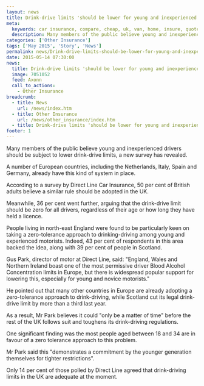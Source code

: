 ```yaml
---
layout: news
title: Drink-drive limits 'should be lower for young and inexperienced drivers' - Compareni.com
meta:
  keywords: car insurance, compare, cheap, uk, van, home, insure, quotes, online, comparison, bike, loans, life
  description: Many members of the public believe young and inexperienced drivers should be subject to lower drink-drive limits, a new survey has revealed
categories: ['Other Insurance']
tags: ['May 2015', 'Story', 'News']
permalink: news/Drink-drive-limits-should-be-lower-for-young-and-inexperienced-drivers-.htm
date: 2015-05-14 07:30:00
news:
  title: Drink-drive limits 'should be lower for young and inexperienced drivers'
  image: 7051052
  feed: Axonn
  call_to_actions:
    - Other Insurance
breadcrumb:
  - title: News
    url: /news/index.htm
  - title: Other Insurance
    url: /news/other_insurance/index.htm
  - title: Drink-drive limits 'should be lower for young and inexperienced drivers'
footer: 1
---
```


Many members of the public believe young and inexperienced drivers should be subject to lower drink-drive limits, a new survey has revealed.

A number of European countries, including the Netherlands, Italy, Spain and Germany, already have this kind of system in place.

According to a survey by Direct Line Car Insurance, 50 per cent of British adults believe a similar rule should be adopted in the UK.

Meanwhile, 36 per cent went further, arguing that the drink-drive limit should be zero for all drivers, regardless of their age or how long they have held a licence.

People living in north-east England were found to be particularly keen on taking a zero-tolerance approach to drinking-driving among young and experienced motorists. Indeed, 43 per cent of respondents in this area backed the idea, along with 39 per cent of people in Scotland.

Gus Park, director of motor at Direct Line, said: &quot;England, Wales and Northern Ireland boast one of the most permissive driver Blood Alcohol Concentration limits in Europe, but there is widespread popular support for lowering this, especially for young and novice motorists.&quot;

He pointed out that many other countries in Europe are already adopting a zero-tolerance approach to drink-driving, while Scotland cut its legal drink-drive limit by more than a third last year.

As a result, Mr Park believes it could &quot;only be a matter of time&quot; before the rest of the UK follows suit and toughens its drink-driving regulations.

One significant finding was the most people aged between 18 and 34 are in favour of a zero tolerance approach to this problem.

Mr Park said this &quot;demonstrates a commitment by the younger generation themselves for tighter restrictions&quot;.

Only 14 per cent of those polled by Direct Line agreed that drink-driving limits in the UK are adequate at the moment.
